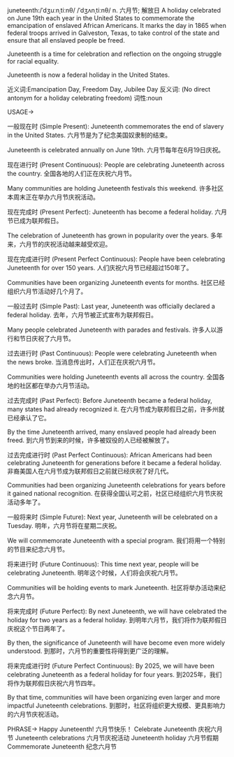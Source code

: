 juneteenth:/ˈdʒuːnˌtiːnθ/ /ˈdʒʌnˌtiːnθ/
n.
六月节; 解放日
A holiday celebrated on June 19th each year in the United States to commemorate the emancipation of enslaved African Americans.  It marks the day in 1865 when federal troops arrived in Galveston, Texas, to take control of the state and ensure that all enslaved people be freed.

Juneteenth is a time for celebration and reflection on the ongoing struggle for racial equality.

Juneteenth is now a federal holiday in the United States.

近义词:Emancipation Day, Freedom Day, Jubilee Day
反义词: (No direct antonym for a holiday celebrating freedom)
词性:noun


USAGE->

一般现在时 (Simple Present):
Juneteenth commemorates the end of slavery in the United States.  六月节是为了纪念美国奴隶制的结束。

Juneteenth is celebrated annually on June 19th.  六月节每年在6月19日庆祝。


现在进行时 (Present Continuous):
People are celebrating Juneteenth across the country.  全国各地的人们正在庆祝六月节。

Many communities are holding Juneteenth festivals this weekend. 许多社区本周末正在举办六月节庆祝活动。


现在完成时 (Present Perfect):
Juneteenth has become a federal holiday. 六月节已成为联邦假日。

The celebration of Juneteenth has grown in popularity over the years.  多年来，六月节的庆祝活动越来越受欢迎。


现在完成进行时 (Present Perfect Continuous):
People have been celebrating Juneteenth for over 150 years.  人们庆祝六月节已经超过150年了。

Communities have been organizing Juneteenth events for months. 社区已经组织六月节活动好几个月了。


一般过去时 (Simple Past):
Last year, Juneteenth was officially declared a federal holiday. 去年，六月节被正式宣布为联邦假日。

Many people celebrated Juneteenth with parades and festivals. 许多人以游行和节日庆祝了六月节。


过去进行时 (Past Continuous):
People were celebrating Juneteenth when the news broke. 当消息传出时，人们正在庆祝六月节。

Communities were holding Juneteenth events all across the country. 全国各地的社区都在举办六月节活动。


过去完成时 (Past Perfect):
Before Juneteenth became a federal holiday, many states had already recognized it. 在六月节成为联邦假日之前，许多州就已经承认了它。

By the time Juneteenth arrived, many enslaved people had already been freed.  到六月节到来的时候，许多被奴役的人已经被解放了。


过去完成进行时 (Past Perfect Continuous):
African Americans had been celebrating Juneteenth for generations before it became a federal holiday. 非裔美国人在六月节成为联邦假日之前就已经庆祝了好几代。

Communities had been organizing Juneteenth celebrations for years before it gained national recognition. 在获得全国认可之前，社区已经组织六月节庆祝活动多年了。


一般将来时 (Simple Future):
Next year, Juneteenth will be celebrated on a Tuesday. 明年，六月节将在星期二庆祝。

We will commemorate Juneteenth with a special program. 我们将用一个特别的节目来纪念六月节。


将来进行时 (Future Continuous):
This time next year, people will be celebrating Juneteenth. 明年这个时候，人们将会庆祝六月节。

Communities will be holding events to mark Juneteenth. 社区将举办活动来纪念六月节。


将来完成时 (Future Perfect):
By next Juneteenth, we will have celebrated the holiday for two years as a federal holiday. 到明年六月节，我们将作为联邦假日庆祝这个节日两年了。

By then, the significance of Juneteenth will have become even more widely understood. 到那时，六月节的重要性将得到更广泛的理解。


将来完成进行时 (Future Perfect Continuous):
By 2025, we will have been celebrating Juneteenth as a federal holiday for four years. 到2025年，我们将作为联邦假日庆祝六月节四年。

By that time, communities will have been organizing even larger and more impactful Juneteenth celebrations. 到那时，社区将组织更大规模、更具影响力的六月节庆祝活动。


PHRASE->
Happy Juneteenth!  六月节快乐！
Celebrate Juneteenth  庆祝六月节
Juneteenth celebrations  六月节庆祝活动
Juneteenth holiday  六月节假期
Commemorate Juneteenth  纪念六月节
